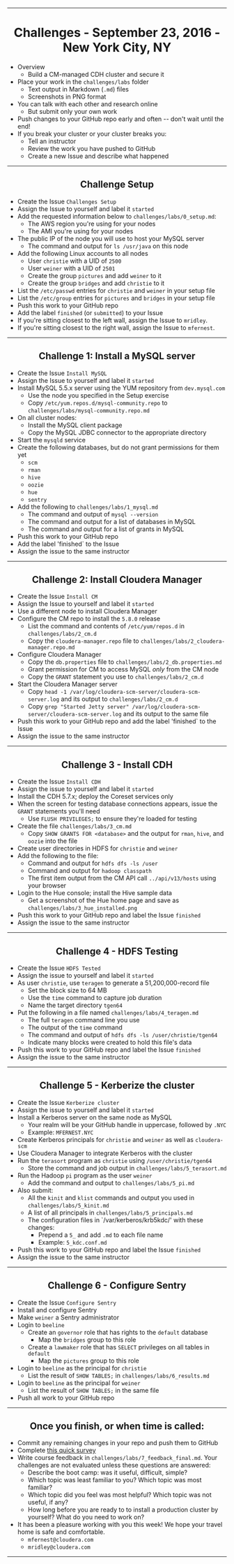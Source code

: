 <!-- CSS work goes here for the time being -->
<!-- set a:link text-decoration to none -->
<!-- set a:hover text-decoration to underline -->
<!-- http://forums.markdownpad.com/discussion/143/include-pdf-pagebreak-instructions-in-markdown/p1 -->

---
<div style="page-break-after: always;"></div>

# <center> Challenges - September 23, 2016 - New York City, NY

* Overview
    * Build a CM-managed CDH cluster and secure it
* Place your work in the `challenges/labs` folder
    * Text output in Markdown (`.md`) files
    * Screenshots in PNG format
* You can talk with each other and research online
    * But submit only your own work
* Push changes to your GitHub repo early and often -- don't wait until the end!
* If you break your cluster or your cluster breaks you:
    * Tell an instructor
    * Review the work you have pushed to GitHub
    * Create a new Issue and describe what happened

---
<div style="page-break-after: always;"></div>

## <center> Challenge Setup

* Create the Issue `Challenges Setup`
* Assign the Issue to yourself and label it `started`
* Add the requested information below to `challenges/labs/0_setup.md`:
    * The AWS region you're using for your nodes
    * The AMI you're using for your nodes
* The public IP of the node you will use to host your MySQL server
    * The command and output for `ls /usr/java` on this node
* Add the following Linux accounts to all nodes
    * User `christie` with a UID of `2500`
    * User `weiner` with a UID of `2501`
    * Create the group `pictures` and add `weiner` to it
    * Create the group `bridges` and add `christie` to it
* List the `/etc/passwd` entries for `christie` and `weiner` in your setup file
* List the `/etc/group` entries for `pictures` and `bridges` in your setup file
* Push this work to your GitHub repo
* Add the label `finished` (or `submitted`) to your Issue
* If you're sitting closest to the left wall, assign the Issue to `mridley`.
* If you're sitting closest to the right wall, assign the Issue to `mfernest`.

---
<div style="page-break-after: always;"></div>

## <center> Challenge 1: Install a MySQL server

* Create the Issue `Install MySQL`
* Assign the Issue to yourself and label it `started`
* Install MySQL 5.5.x server using the YUM repository from `dev.mysql.com`
    * Use the node you specified in the Setup exercise
    * Copy `/etc/yum.repos.d/mysql-community.repo` to `challenges/labs/mysql-community.repo.md`
* On all cluster nodes:
    * Install the MySQL client package
    * Copy the MySQL JDBC connector to the appropriate directory
* Start the `mysqld` service
* Create the following databases, but do not grant permissions for them yet
    * `scm`
    * `rman`
    * `hive`
    * `oozie`
    * `hue`
    * `sentry`
* Add the following to `challenges/labs/1_mysql.md`
    * The command and output of `mysql --version`
    * The command and output for a list of databases in MySQL
    * The command and output for a list of grants in MySQL
* Push this work to your GitHub repo
* Add the label 'finished` to the Issue
* Assign the issue to the same instructor

---
<div style="page-break-after: always;"></div>

## <center> Challenge 2: Install Cloudera Manager

* Create the Issue `Install CM`
* Assign the Issue to yourself and label it `started`
* Use a different node to install Cloudera Manager
* Configure the CM repo to install the `5.8.0` release
    * List the command and contents of `/etc/yum/repos.d` in `challenges/labs/2_cm.d`
    * Copy the `cloudera-manager.repo` file to `challenges/labs/2_cloudera-manager.repo.md`
* Configure Cloudera Manager
    * Copy the `db.properties` file to `challenges/labs/2_db.properties.md`
    * Grant permission for CM to access MySQL _only_ from the CM node
    * Copy the `GRANT` statement you use to `challenges/labs/2_cm.d`
* Start the Cloudera Manager server
    * Copy `head -1 /var/log/cloudera-scm-server/cloudera-scm-server.log` and its output to `challenges/labs/2_cm.d`
    * Copy `grep "Started Jetty server" /var/log/cloudera-scm-server/cloudera-scm-server.log` and its output to the same file
* Push this work to your GitHub repo and add the label 'finished` to the Issue
* Assign the issue to the same instructor

---
<div style="page-break-after: always;"></div>

## <center> Challenge 3 - Install CDH

* Create the Issue `Install CDH`
* Assign the issue to yourself and label it `started`
* Install the CDH 5.7.x; deploy the Coreset services only
* When the screen for testing database connections appears, issue the `GRANT` statements you'll need
    * Use `FLUSH PRIVILEGES;` to ensure they're loaded for testing
* Create the file `challenges/labs/3_cm.md`
    * Copy `SHOW GRANTS FOR <database>` and the output for `rman`, `hive`, and `oozie` into the file
* Create user directories in HDFS for `christie` and `weiner`
* Add the following to the file:
    * Command and output for `hdfs dfs -ls /user`
    * Command and output for `hadoop classpath`
    * The first item output from the CM API call `../api/v13/hosts` using your browser
* Login to the Hue console; install the Hive sample data
    * Get a screenshot of the Hue home page and save as `challenges/labs/3_hue_installed.png`
* Push this work to your GitHub repo and label the Issue `finished`
* Assign the issue to the same instructor

---
<div style="page-break-after: always;"></div>

## <center> Challenge 4 - HDFS Testing

* Create the Issue `HDFS Tested`
* Assign the issue to yourself and label it `started`
* As user `christie`, use `teragen` to generate a 51,200,000-record file
    * Set the block size to 64 MB
    * Use the `time` command to capture job duration
    * Name the target directory `tgen64`
* Put the following in a file named `challenges/labs/4_teragen.md`
    * The full `teragen` command line you use
    * The output of the `time` command
    * The command and output of `hdfs dfs -ls /user/christie/tgen64`
    * Indicate many blocks were created to hold this file's data
* Push this work to your GitHub repo and label the Issue `finished`
* Assign the issue to the same instructor

---
<div style="page-break-after: always;"></div>

## <center> Challenge 5 - Kerberize the cluster

* Create the Issue `Kerberize cluster`
* Assign the issue to yourself and label it `started`
* Install a Kerberos server on the same node as MySQL
    * Your realm will be your GitHub handle in uppercase, followed by `.NYC`
    * Example: `MFERNEST.NYC`
* Create Kerberos principals for `christie` and `weiner` as well as `cloudera-scm`
* Use Cloudera Manager to integrate Kerberos with the cluster
* Run the `terasort` program as `christie` using `/user/christie/tgen64`
    * Store the command and job output in `challenges/labs/5_terasort.md`
* Run the Hadoop `pi` program as the user `weiner`
    * Add the command and output to `challenges/labs/5_pi.md`
* Also submit:
    * All the `kinit` and `klist` commands and output you used in `challenges/labs/5_kinit.md`
    * A list of all principals in `challenges/labs/5_principals.md`
    * The configuration files in `/var/kerberos/krb5kdc/' with these changes:
        * Prepend a `5_` and add `.md` to each file name
        * Example: `5_kdc.conf.md`
* Push this work to your GitHub repo and label the Issue `finished`
* Assign the issue to the same instructor

---
<div style="page-break-after: always;"></div>

## <center> Challenge 6 - Configure Sentry

* Create the Issue `Configure Sentry`
* Install and configure Sentry
* Make `weiner` a Sentry administrator
* Login to `beeline`
    * Create an `governor` role that has rights to the `default` database
        * Map the `bridges` group to this role
    * Create a `lawmaker` role that has `SELECT` privileges on all tables in `default`
        * Map the `pictures` group to this role
* Login to `beeline` as the principal for `christie`
    * List the result of `SHOW TABLES;` in `challenges/labs/6_results.md`
* Login to `beeline` as the principal for `weiner`
    * List the result of `SHOW TABLES;` in the same file
* Push all work to your GitHub repo

---
<div style="page-break-after: always;"></div>

## <center> Once you finish, or when time is called:

* Commit any remaining changes in your repo and push them to GitHub
* Complete [this quick survey](https://docs.google.com/forms/d/e/1FAIpQLSfBUSFtEcVFzv_9bHwh9dG8ZHzmQk6wWNLFZAVUtdMd1sgZ6g/viewform)
* Write course feedback in `challenges/labs/7_feedback_final.md`.
Your challenges are not evaluated unless these questions are answered:
    * Describe the boot camp: was it useful, difficult, simple?
    * Which topic was least familiar to you? Which topic was most familiar?
    * Which topic did you feel was most helpful? Which topic was not useful, if any?
    * How long before you are ready to to install a production cluster by yourself? What do you need to work on?
* It has been a pleasure working with you this week! We hope your travel home is safe and comfortable.
    * `mfernest@cloudera.com`
    * `mridley@cloudera.com`

---
<div style="page-break-after: always;"></div>
